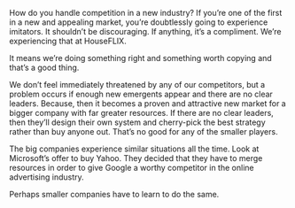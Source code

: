 <!--
slug: how-to-handle-competition
date: Thu Feb 07 2008 09:00:00 GMT+0100 (CET)
tags: entrepreneurship, marketing, competition
title: How to handle Competition
id: 98736662
link: http://joreteg.com/post/98736662/how-to-handle-competition
raw: {"blog_name":"henrikjoreteg","id":98736662,"post_url":"http://joreteg.com/post/98736662/how-to-handle-competition","slug":"how-to-handle-competition","type":"text","date":"2008-02-07 08:00:00 GMT","timestamp":1202371200,"state":"published","format":"markdown","reblog_key":"HpniIUgv","tags":["entrepreneurship","marketing","competition"],"short_url":"http://tmblr.co/ZgL_Yy5ufeM","recommended_source":null,"recommended_color":null,"highlighted":[],"note_count":0,"title":"How to handle Competition","body":"<p>How do you handle competition in a new industry? If you&rsquo;re one of the first in a new and appealing market, you&rsquo;re doubtlessly going to experience imitators. It shouldn&rsquo;t be discouraging. If anything, it&rsquo;s a compliment. We&rsquo;re experiencing that at HouseFLIX.</p>\n\n<p>It means we&rsquo;re doing something right and something worth copying and that&rsquo;s a good thing.</p>\n\n<p>We don&rsquo;t feel immediately threatened by any of our competitors, but a problem occurs if enough new emergents appear and there are no clear leaders. Because, then it becomes a proven and attractive new market for a bigger company with far greater resources. If there are no clear leaders, then they&rsquo;ll design their own system and cherry-pick the best strategy rather than buy anyone out. That&rsquo;s no good for any of the smaller players.</p>\n\n<p>The big companies experience similar situations all the time. Look at Microsoft&rsquo;s offer to buy Yahoo. They decided that they have to merge resources in order to give Google a worthy competitor in the online advertising industry.</p>\n\n<p>Perhaps smaller companies have to learn to do the same.</p>","reblog":{"tree_html":"","comment":"<p>How do you handle competition in a new industry? If you’re one of the first in a new and appealing market, you’re doubtlessly going to experience imitators. It shouldn’t be discouraging. If anything, it’s a compliment. We’re experiencing that at HouseFLIX.</p>\n\n<p>It means we’re doing something right and something worth copying and that’s a good thing.</p>\n\n<p>We don’t feel immediately threatened by any of our competitors, but a problem occurs if enough new emergents appear and there are no clear leaders. Because, then it becomes a proven and attractive new market for a bigger company with far greater resources. If there are no clear leaders, then they’ll design their own system and cherry-pick the best strategy rather than buy anyone out. That’s no good for any of the smaller players.</p>\n\n<p>The big companies experience similar situations all the time. Look at Microsoft’s offer to buy Yahoo. They decided that they have to merge resources in order to give Google a worthy competitor in the online advertising industry.</p>\n\n<p>Perhaps smaller companies have to learn to do the same.</p>"},"trail":[{"blog":{"name":"henrikjoreteg","active":true,"theme":{"header_full_width":1500,"header_full_height":500,"header_focus_width":676,"header_focus_height":380,"avatar_shape":"circle","background_color":"#F6F6F6","body_font":"Helvetica Neue","header_bounds":"0,1249,380,573","header_image":"http://static.tumblr.com/df7befc8b0387cf597578e613c221cb3/uzkwgdq/FAjnt7hyg/tumblr_static_agmw2bdhkjs4ws4sscw44swgc.jpg","header_image_focused":"http://static.tumblr.com/df7befc8b0387cf597578e613c221cb3/uzkwgdq/1oSnt7hyh/tumblr_static_tumblr_static_agmw2bdhkjs4ws4sscw44swgc_focused_v3.jpg","header_image_scaled":"http://static.tumblr.com/df7befc8b0387cf597578e613c221cb3/uzkwgdq/FAjnt7hyg/tumblr_static_agmw2bdhkjs4ws4sscw44swgc_2048_v2.jpg","header_stretch":true,"link_color":"#529ECC","show_avatar":true,"show_description":true,"show_header_image":true,"show_title":true,"title_color":"#444444","title_font":"Helvetica Neue","title_font_weight":"bold"}},"post":{"id":"98736662"},"content_raw":"<p>How do you handle competition in a new industry? If you’re one of the first in a new and appealing market, you’re doubtlessly going to experience imitators. It shouldn’t be discouraging. If anything, it’s a compliment. We’re experiencing that at HouseFLIX.</p>\n\n<p>It means we’re doing something right and something worth copying and that’s a good thing.</p>\n\n<p>We don’t feel immediately threatened by any of our competitors, but a problem occurs if enough new emergents appear and there are no clear leaders. Because, then it becomes a proven and attractive new market for a bigger company with far greater resources. If there are no clear leaders, then they’ll design their own system and cherry-pick the best strategy rather than buy anyone out. That’s no good for any of the smaller players.</p>\n\n<p>The big companies experience similar situations all the time. Look at Microsoft’s offer to buy Yahoo. They decided that they have to merge resources in order to give Google a worthy competitor in the online advertising industry.</p>\n\n<p>Perhaps smaller companies have to learn to do the same.</p>","content":"<p>How do you handle competition in a new industry? If you’re one of the first in a new and appealing market, you’re doubtlessly going to experience imitators. It shouldn’t be discouraging. If anything, it’s a compliment. We’re experiencing that at HouseFLIX.</p>\n\n<p>It means we’re doing something right and something worth copying and that’s a good thing.</p>\n\n<p>We don’t feel immediately threatened by any of our competitors, but a problem occurs if enough new emergents appear and there are no clear leaders. Because, then it becomes a proven and attractive new market for a bigger company with far greater resources. If there are no clear leaders, then they’ll design their own system and cherry-pick the best strategy rather than buy anyone out. That’s no good for any of the smaller players.</p>\n\n<p>The big companies experience similar situations all the time. Look at Microsoft’s offer to buy Yahoo. They decided that they have to merge resources in order to give Google a worthy competitor in the online advertising industry.</p>\n\n<p>Perhaps smaller companies have to learn to do the same.</p>","is_current_item":true,"is_root_item":true}]}
publish: 2008-02-07
-->


<p>How do you handle competition in a new industry? If you&rsquo;re one of the first in a new and appealing market, you&rsquo;re doubtlessly going to experience imitators. It shouldn&rsquo;t be discouraging. If anything, it&rsquo;s a compliment. We&rsquo;re experiencing that at HouseFLIX.</p>

<p>It means we&rsquo;re doing something right and something worth copying and that&rsquo;s a good thing.</p>

<p>We don&rsquo;t feel immediately threatened by any of our competitors, but a problem occurs if enough new emergents appear and there are no clear leaders. Because, then it becomes a proven and attractive new market for a bigger company with far greater resources. If there are no clear leaders, then they&rsquo;ll design their own system and cherry-pick the best strategy rather than buy anyone out. That&rsquo;s no good for any of the smaller players.</p>

<p>The big companies experience similar situations all the time. Look at Microsoft&rsquo;s offer to buy Yahoo. They decided that they have to merge resources in order to give Google a worthy competitor in the online advertising industry.</p>

<p>Perhaps smaller companies have to learn to do the same.</p>
